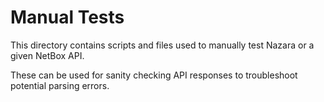 # Manual Tests

This directory contains scripts and files used to manually test Nazara or a given NetBox API.

These can be used for sanity checking API responses to troubleshoot
potential parsing errors.

